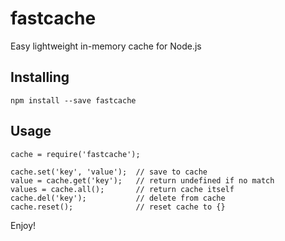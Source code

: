 # fastcache
Easy lightweight in-memory cache for Node.js

## Installing

```
npm install --save fastcache
```

## Usage

```
cache = require('fastcache');

cache.set('key', 'value');  // save to cache
value = cache.get('key');   // return undefined if no match
values = cache.all();       // return cache itself
cache.del('key');           // delete from cache
cache.reset();              // reset cache to {}

```

Enjoy!